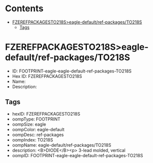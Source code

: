 



Contents
========

* [FZEREFPACKAGESTO218S>eagle-default/ref-packages/TO218S](#fzerefpackagesto218seagle-defaultref-packagesto218s)
	* [Tags](#tags)

# FZEREFPACKAGESTO218S>eagle-default/ref-packages/TO218S

- ID: FOOTPRINT-eagle-eagle-default-ref-packages-TO218S
- Hex ID: FZEREFPACKAGESTO218S
- Name: 
- Description: 

## Tags

- hexID: FZEREFPACKAGESTO218S
- oompType: FOOTPRINT
- oompSize: eagle
- oompColor: eagle-default
- oompDesc: ref-packages
- oompIndex: TO218S
- oompName: eagle-default/ref-packages/TO218S
- description: &lt;B&gt;DIODE&lt;/B&gt;&lt;p&gt;&#xD;
3-lead molded, vertical
- oompID: FOOTPRINT-eagle-eagle-default-ref-packages-TO218S
